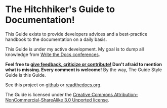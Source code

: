 The Hitchhiker's Guide to Documentation!
========================================

This Guide exists to provide developers advices and a best-practice handbook to
the documentation on a daily basis.

This Guide is under my active development. My goal is to dump all knowledge
from [Write the Docs conferences](http://conf.writethedocs.org/). 

**Feel free to [give feedback, criticize or
contribute!](https://github.com/chrismedrela/docs-guide/issues/new) Don't
afraid to mention what is missing. Every comment is welcome!** By the way, The
Guide Style Guide is this Guide.

See this project on [github](https://github.com/chrismedrela/docs-guide) or
[readthedocs.org](http://docs-guide.readthedocs.org/en/latest/).

The Guide is licensed under the [Creative Commons
Attribution-NonCommercial-ShareAlike 3.0 Unported
license](https://creativecommons.org/licenses/by-nc-sa/3.0/).

<!--
Different kinds of documentation
--------------------------------

- [Tutorials](tutorials.md)
- [Presentations](presentations.md)
- [Meeting Notes](meetings.md)
- [Example Applications](exampleapps.md)
-->